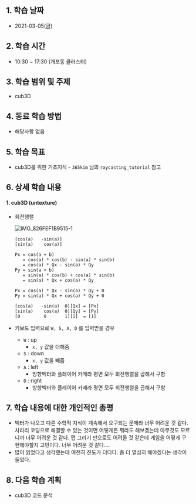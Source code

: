 

## 1. 학습 날짜

* 2021-03-05(금)



## 2. 학습 시간

* 10:30 ~ 17:30 (개포동 클러스터)



## 3. 학습 범위 및 주제

* cub3D



## 4. 동료 학습 방법

* 해당사항 없음



## 5. 학습 목표

* cub3D를 위한 기초지식 - `365kim` 님의 `raycasting_tutorial` 참고



## 6. 상세 학습 내용

#### 1. cub3D (untexture)

* 회전행렬

  ![IMG_826FEF1B9515-1](https://user-images.githubusercontent.com/55546817/110241422-feff5b00-7f93-11eb-982d-800e316be8ff.jpeg)

  ```
  [cos(a)   -sin(a)]
  [sin(a)    cos(a)]
  
  Px = cos(a + b)
     = cos(a) * cos(b) - sin(a) * sin(b)
     = cos(a) * Qx - sin(a) * Qy
  Py = sin(a + b)
  	 = sin(a) * cos(b) + cos(a) * sin(b)
  	 = sin(a) * Qx + cos(a) * Qy
  	 
  Px = cos(a) * Qx - sin(a) * Qy + 0
  Py = sin(a) * Qx + cos(a) * Qy + 0
  
  [cos(a)   -sin(a)  0][Qx] = [Px]
  [sin(a)    cos(a)  0][Qy] = [Py]
  [0         0       1][1]  = [1]
  ```

  

* 키보드 입력으로 `W, S, A, D` 를 입력받을 경우
  * `W` : up
    * `x, y` 값을 더해줌
  * `S` : down
    * `x, y` 값을 빼줌
  * `A` : left
    * 방향벡터와 플레이어 카메라 평면 모두 회전행렬을 곱해서 구함
  * `D` : right
    * 방향벡터와 플레이어 카메라 평면 모두 회전행렬을 곱해서 구함



## 7. 학습 내용에 대한 개인적인 총평

* 벡터가 나오고 다른 수학적 지식이 계속해서 요구되는 문제라 너무 어려운 것 같다. 차라리 코딩으로 해결할 수 있는 것이면 어떻게든 뭐라도 해보겠는데 아무것도 모르니까 너무 어려운 것 같다. 맵 그리기 만으로도 어려울 것 같은데 게임을 어떻게 구현해야할지 고민이다. 너무 어려운 것 같다.... 
* 많이 읽었다고 생각했는데 여전히 진도가 더디다. 좀 더 열심히 해야겠다는 생각이 들었다. 



## 8. 다음 학습 계획

* cub3D 코드 분석

